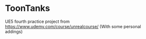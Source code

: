 # ToonTanks
UE5 fourth practice project from https://www.udemy.com/course/unrealcourse/ (With some personal addings)
